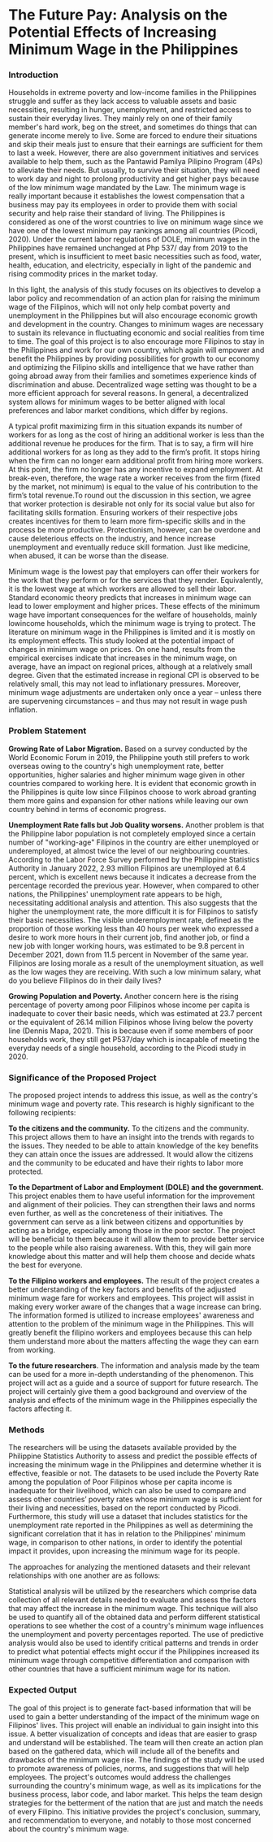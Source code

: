 # The Future Pay: Analysis on the Potential Effects of Increasing Minimum Wage in the Philippines

<h3> Introduction </h3>

Households in extreme poverty and low-income families in the Philippines struggle and suffer as they lack access to valuable assets and basic necessities, resulting in hunger, unemployment, and restricted access to sustain their everyday lives. They mainly rely on one of their family member's hard work, beg on the street, and sometimes do things that can generate income merely to live. Some are forced to endure their situations and skip their meals just to ensure that their earnings are sufficient for them to last a week. However, there are also government initiatives and services available to help them, such as the Pantawid Pamilya Pilipino Program (4Ps) to alleviate their needs. But usually, to survive their situation, they will need to work day and night to prolong productivity and get higher pays because of the low minimum wage mandated by the Law. The minimum wage is really important because it establishes the lowest compensation that a business may pay its  employees in order to provide them with social security and help raise their standard of living. The Philippines is considered as one of the worst countries to live on minimum wage since we have one of the lowest minimum pay rankings among all countries (Picodi, 2020). Under the current labor regulations of DOLE, minimum wages in the Philippines have remained unchanged at Php 537/ day from 2019 to the present,  which is insufficient to meet basic necessities such as food, water, health, education, and electricity, especially in light of the pandemic and rising commodity prices in the market today.
 
In this light, the analysis of this study focuses on its objectives to develop a labor policy and recommendation of an action plan for raising the minimum wage of the Filipinos, which will not only help combat poverty and unemployment in the Philippines but will also encourage economic growth and development in the country. Changes to minimum wages are necessary to sustain its relevance in fluctuating economic and social realities from time to time. The goal of this project is to also encourage more Filipinos to stay in the Philippines and work for our own country, which again will empower and benefit the Philippines by providing possibilities for growth to our economy and optimizing the Filipino skills and intelligence that we have rather than going abroad away from their families and sometimes experience kinds of discrimination and abuse. Decentralized wage setting was thought to be a more efficient approach for several reasons. In general, a decentralized system allows for minimum wages to be better aligned with local preferences and labor market conditions, which differ by regions.

A typical profit maximizing firm in this situation expands its number of workers for as long as the cost of hiring an additional worker is less than the additional revenue he produces for the firm. That is to say, a firm will hire additional workers for as long as they add to the firm’s profit. It stops hiring when the firm can no longer earn additional profit from hiring more workers. At this point, the firm no longer has any incentive to expand employment. At break-even, therefore, the wage rate a worker receives from the firm (fixed by the market, not minimum) is equal to the value of his contribution to the firm’s total revenue.To round out the discussion in this section, we agree that worker protection is desirable not only for its social value but also for facilitating skills formation. Ensuring workers of their respective jobs creates incentives for them to learn more firm-specific skills and in the process be more productive. Protectionism, however, can be overdone and cause deleterious effects on the industry, and hence increase unemployment and eventually reduce skill formation. Just like medicine, when abused, it can
be worse than the disease.

Minimum wage is the lowest pay that employers can offer their workers for the work that they perform or for the services that they render. Equivalently, it is the lowest wage at which workers are allowed to sell their labor. Standard economic theory predicts that increases in minimum wage can lead to lower employment and higher prices. These effects of the minimum wage have important consequences for the welfare of households, mainly lowincome households, which the minimum wage is trying to protect. The literature on minimum wage in the Philippines is limited and it is mostly on its employment effects. This study looked at the potential impact of changes in minimum wage on prices. On one hand, results from the empirical exercises indicate that increases in the minimum wage, on average, have an impact on regional prices, although at a relatively small degree. Given that the estimated increase in regional CPI is observed to be relatively small, this may not lead to inflationary pressures. Moreover, minimum wage adjustments are undertaken only once a year – unless there are supervening circumstances – and thus may not result in wage push inflation. 


<h3> Problem Statement </h3>

**Growing Rate of Labor Migration.** Based on a survey conducted by the World Economic Forum in 2019, the Philippine youth still prefers to work overseas owing to the country's high unemployment rate, better opportunities,  higher salaries and higher minimum wage given in other countries compared to working here. It is evident that economic growth in the Philippines is quite low since Filipinos choose to work abroad granting them more gains and expansion for other nations while leaving our own country behind in terms of economic progress. 

**Unemployment Rate falls but Job Quality worsens.** Another problem is that the Philippine labor population is not completely employed since a certain number of "working-age" Filipinos in the country are either unemployed or underemployed, at almost twice the level of our neighbouring countries. According to the Labor Force Survey performed by the Philippine Statistics Authority in January 2022, 2.93 million Filipinos are unemployed at 6.4 percent, which is excellent news because it indicates a decrease from the percentage recorded the previous year. However, when compared to other nations, the Philippines' unemployment rate appears to be high, necessitating additional analysis and attention. This also suggests that the higher the unemployment rate, the more difficult it is for Filipinos to satisfy their basic necessities. The visible underemployment rate, defined as the proportion of those working less than 40 hours per week who expressed a desire to work more hours in their current job, find another job, or find a new job with longer working hours, was estimated to be 9.8 percent in December 2021, down from 11.5 percent in November of the same year. Filipinos are losing morale as a result of the unemployment situation, as well as the low wages they are receiving. With such a low minimum salary, what do you believe Filipinos do in their daily lives?

 **Growing Population and Poverty.** Another concern here is the rising percentage of poverty among poor Filipinos whose income per capita is inadequate to cover their basic needs, which was estimated at 23.7 percent or the equivalent of 26.14 million Filipinos whose living below the poverty line (Dennis Mapa, 2021). This is because even if some members of poor households work, they still get P537/day which is incapable of meeting the everyday needs of a single household, according to the Picodi study in 2020.

<h3> Significance of the Proposed Project </h3>

The proposed project intends to address this issue, as well as the contry's minimum wage and poverty rate. This research is highly significant to the following recipients:

**To the citizens and the community.** To the citizens and the community. This project allows them to have an insight into the trends with regards to the issues. They needed to be able to attain knowledge of the key benefits they can attain once the issues are addressed. It would allow the citizens and the community to be educated and have their rights to labor more protected.

**To the Department of Labor and Employment (DOLE) and the government.** This project enables them to have useful information for the improvement and alignment of their policies. They can strengthen their laws and norms even further, as well as the concreteness of their initiatives. The government can serve as a link between citizens and opportunities by acting as a bridge, especially among those in the poor sector. The project will be beneficial to them because it will allow them to provide better service to the people while also raising awareness. With this, they will gain more knowledge about this matter and will help them choose and decide whats the best for everyone. 
 
**To the Filipino workers and employees.** The result of the project creates a better understanding of the key factors and benefits of the adjusted minimum wage fare for workers and employees. This project will assist in making every worker aware of the changes that a wage increase can bring. The information formed is utilized to increase employees' awareness and attention to the problem of the minimum wage in the Philippines. This will greatly benefit the filipino workers and employees because this can help them understand more about the matters affecting the wage they can earn from working.
 
**To the future researchers**. The information and analysis made by the team can be used for a more in-depth understanding of the phenomenon. This project will act as a guide and a source of support for future research. The project will certainly give them a good background and overview of the analysis and effects of the minimum wage in the Philippines especially the factors affecting it. 

<h3> Methods </h3>

The researchers will be using the datasets available provided by the Philippine Statistics Authority to assess and predict the possible effects of increasing the minimum wage in the Philippines and determine whether it is effective, feasible or not. The datasets to be used include the Poverty Rate among the population of Poor Filipinos whose per capita income is inadequate for their livelihood, which can also be used to compare and assess other countries’ poverty rates whose minimum wage is sufficient for their living and necessities, based on the report conducted by Picodi. Furthermore, this study will use a dataset that includes statistics for the unemployment rate reported in the Philippines as well as determining the significant correlation that it has in relation to the Philippines' minimum wage, in comparison to other nations, in order to identify the potential impact it provides, upon increasing the minimum wage for its people.

The approaches for analyzing the mentioned datasets and their relevant relationships with one another are as follows:

Statistical analysis will be utilized by the researchers which comprise data collection of all relevant details needed to evaluate and assess the factors that may affect the increase in the minimum wage. This technique will also be used to quantify all of the obtained data and perform different statistical operations to see whether the cost of a country's minimum wage influences the unemployment and poverty percentages reported. The use of predictive analysis would also be used to identify critical patterns and trends in order to predict what potential effects might occur if the Philippines increased its minimum wage through competitive differentiation and comparison with other countries that have a sufficient minimum wage for its nation.

<h3> Expected Output </h3>

The goal of this project is to generate fact-based information that will be used to gain a better understanding of the impact of the minimum wage on Filipinos' lives. This project will enable an individual to gain insight into this issue. A better visualization of concepts and ideas that are easier to grasp and understand will be established. The team will then create an action plan based on the gathered data, which will include all of the benefits and drawbacks of the minimum wage rise. The findings of the study will be used to promote awareness of policies, norms, and suggestions that will help employees. The project's outcomes would address the challenges surrounding the country's minimum wage, as well as its implications for the business process, labor code, and labor market. This helps the team design strategies for the betterment of the nation that are just and match the needs of every Filipino. This initiative provides the project's conclusion, summary, and recommendation to everyone, and notably to those most concerned about the country's minimum wage.
